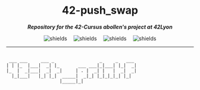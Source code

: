 <h1 align="center" id="title">42-push_swap</h1>

**_<p id="description" align="center"> Repository for the 42-Cursus abollen's project at 42Lyon </p>_**

<div align="center">
  <div style="display: flex; justify-content: space-between; width: 60%; max-width: 600px;">
    <img src="https://img.shields.io/github/languages/code-size/xhemylus/42-ft_printf" alt="shields">
    <img src="https://img.shields.io/github/languages/count/xhemylus/42-ft_printf" alt="shields">
    <img src="https://img.shields.io/github/languages/top/xhemylus/42-ft_printf" alt="shields">
    <img src="https://img.shields.io/github/last-commit/xhemylus/42-ft_printf" alt="shields">
  </div>
</div>

***

```                                        
                                                 
 ___ ___     ___ _                 _     _   ___ 
| | |_  |___|  _| |_       ___ ___|_|___| |_|  _|
|_  |  _|___|  _|  _|     | . |  _| |   |  _|  _|
  |_|___|   |_| |_|  _____|  _|_| |_|_|_|_| |_|  
                    |_____|_|                    
```

